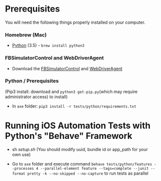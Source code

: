 
# Prerequisites

You will need the following things properly installed on your computer.

### Homebrew (Mac)

* [Python](https://www.python.org/) (3.5) - `brew install python3`

### FBSimulatorControl and WebDriverAgent

* Download the [FBSimulatorControl](https://github.com/facebook/FBSimulatorControl) and [WebDriverAgent](https://github.com/facebook/webdriveragent)

### Python / Prerequisites

(Pip3 install: download and `python3 get-pip.py`(which may require administrator access) to install)

* In `axe` folder: `pip3 install -r tests/python/requirements.txt`

# Running iOS Automation Tests with Python's "Behave" Framework

* sh *setup.sh* (You should modify uuid, bundle id or app_path for your own use)

* Go to `axe` folder and execute command `behave tests/python/features --processes 4 --parallel-element feature --tags=complete --junit --format pretty -k --no-skipped --no-capture` to run tests as parallel
